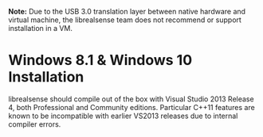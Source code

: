 **Note:** Due to the USB 3.0 translation layer between native hardware and virtual machine, the librealsense team does not recommend or support installation in a VM.

# Windows 8.1 & Windows 10 Installation

librealsense should compile out of the box with Visual Studio 2013 Release 4, both Professional and Community editions. Particular C++11 features are known to be incompatible with earlier VS2013 releases due to internal compiler errors.
